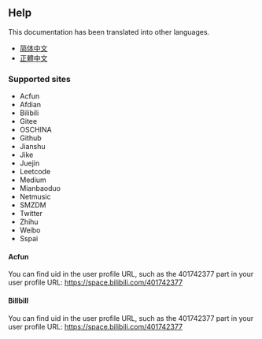 <!-- Global site tag (gtag.js) - Google Analytics -->
<script async src="https://www.googletagmanager.com/gtag/js?id=G-573GBFR06Z"></script>
<script>
  window.dataLayer = window.dataLayer || [];
  function gtag(){dataLayer.push(arguments);}
  gtag('js', new Date());

  gtag('config', 'G-573GBFR06Z');
</script>

## Help

This documentation has been translated into other languages.
- [简体中文](/docs/help_zh-Hans.html)
- [正體中文](/docs/help_zh-Hant.html)

### Supported sites
- Acfun
- Afdian
- Bilibili
- Gitee
- OSCHINA
- Github
- Jianshu
- Jike
- Juejin
- Leetcode
- Medium
- Mianbaoduo
- Netmusic
- SMZDM
- Twitter
- Zhihu
- Weibo
- Sspai

#### Acfun
You can find uid in the user profile URL, such as the 401742377 part in your user profile URL: https://space.bilibili.com/401742377

#### Billbill
You can find uid in the user profile URL, such as the 401742377 part in your user profile URL: https://space.bilibili.com/401742377
